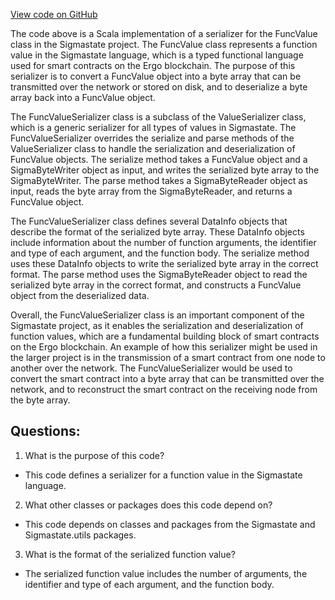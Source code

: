 [View code on GitHub](sigmastate-interpreterhttps://github.com/ScorexFoundation/sigmastate-interpreter/interpreter/shared/src/main/scala/sigmastate/serialization/FuncValueSerializer.scala)

The code above is a Scala implementation of a serializer for the FuncValue class in the Sigmastate project. The FuncValue class represents a function value in the Sigmastate language, which is a typed functional language used for smart contracts on the Ergo blockchain. The purpose of this serializer is to convert a FuncValue object into a byte array that can be transmitted over the network or stored on disk, and to deserialize a byte array back into a FuncValue object.

The FuncValueSerializer class is a subclass of the ValueSerializer class, which is a generic serializer for all types of values in Sigmastate. The FuncValueSerializer overrides the serialize and parse methods of the ValueSerializer class to handle the serialization and deserialization of FuncValue objects. The serialize method takes a FuncValue object and a SigmaByteWriter object as input, and writes the serialized byte array to the SigmaByteWriter. The parse method takes a SigmaByteReader object as input, reads the byte array from the SigmaByteReader, and returns a FuncValue object.

The FuncValueSerializer class defines several DataInfo objects that describe the format of the serialized byte array. These DataInfo objects include information about the number of function arguments, the identifier and type of each argument, and the function body. The serialize method uses these DataInfo objects to write the serialized byte array in the correct format. The parse method uses the SigmaByteReader object to read the serialized byte array in the correct format, and constructs a FuncValue object from the deserialized data.

Overall, the FuncValueSerializer class is an important component of the Sigmastate project, as it enables the serialization and deserialization of function values, which are a fundamental building block of smart contracts on the Ergo blockchain. An example of how this serializer might be used in the larger project is in the transmission of a smart contract from one node to another over the network. The FuncValueSerializer would be used to convert the smart contract into a byte array that can be transmitted over the network, and to reconstruct the smart contract on the receiving node from the byte array.
## Questions: 
 1. What is the purpose of this code?
- This code defines a serializer for a function value in the Sigmastate language.

2. What other classes or packages does this code depend on?
- This code depends on classes and packages from the Sigmastate and Sigmastate.utils packages.

3. What is the format of the serialized function value?
- The serialized function value includes the number of arguments, the identifier and type of each argument, and the function body.